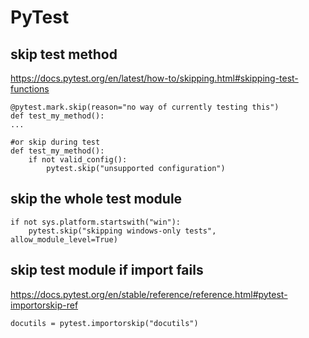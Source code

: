 # PyTest

## skip test method
https://docs.pytest.org/en/latest/how-to/skipping.html#skipping-test-functions
```
@pytest.mark.skip(reason="no way of currently testing this")
def test_my_method():
...

#or skip during test
def test_my_method():
    if not valid_config():
        pytest.skip("unsupported configuration")
```

## skip the whole test module
```
if not sys.platform.startswith("win"):
    pytest.skip("skipping windows-only tests", allow_module_level=True)
```

## skip test module if import fails
https://docs.pytest.org/en/stable/reference/reference.html#pytest-importorskip-ref
```
docutils = pytest.importorskip("docutils")
```
